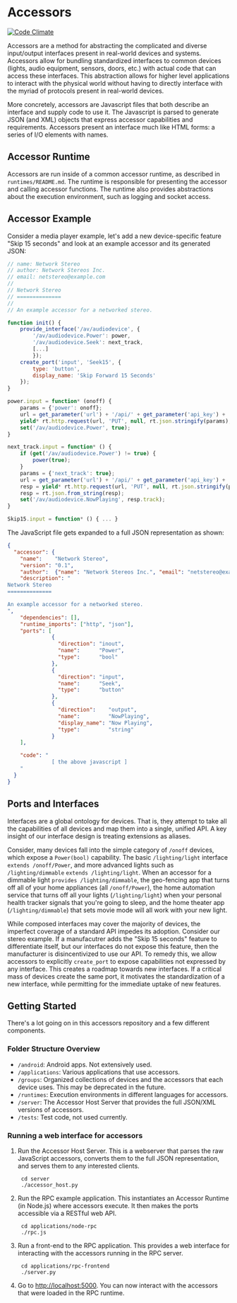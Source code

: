 Accessors
=========

[![Code Climate](https://codeclimate.com/github/lab11/accessors/badges/gpa.svg)](https://codeclimate.com/github/lab11/accessors)

Accessors are a method for abstracting the complicated and diverse input/output
interfaces present in real-world devices and systems. Accessors allow for
bundling standardized interfaces to common devices (lights, audio equipment,
sensors, doors, etc.) with actual code that can access these interfaces.
This abstraction allows for higher level applications to interact with the
physical world without having to directly interface with the myriad of
protocols present in real-world devices.

More concretely, accessors are Javascript files that both describe an
interface and supply code to use it. The Javascript is parsed to generate JSON
(and XML) objects that express accessor capabilities and requirements.
Accessors present an interface much like HTML forms: a series of I/O elements
with names.

<!-- - **Input**: Accepts an action or data from the user but can only send that
to the device being accessed. There is no state that can then be displayed to
the user. A simple example is the "seek" button on audio equipment. It is
entirely an input control action to the system.

- **Output**: Displays the state of the device being accessed. Keeping with
the audio example, the current song being played is a good example of an output,
providing it cannot be changed.

- **Input/Output**: An element that can do both. For instance, the volume level
can both be set (an input) or queried (output of an accessor).

Following the interface and other meta information (name, author, etc.), is a
block of code that allows whatever system is using the accessor to actually do
something with the interface elements. There are two meta-functions, `init()`
and `wrapup()`, that run when an accessor is instantiated and destroyed
respectively. Input (and inout) ports define port functions that are called
whenever their input value changes. -->

Accessor Runtime
----------------

Accessors are run inside of a common accessor runtime, as described in
`runtimes/README.md`. The runtime is responsible for presenting the accessor
and calling accessor functions. The runtime also provides abstractions about
the execution environment, such as logging and socket access.

Accessor Example
----------------

Consider a media player example, let's add a new device-specific
feature "Skip 15 seconds" and look at an example accessor and its generated JSON:

```javascript
// name: Network Stereo
// author: Network Stereos Inc.
// email: netstereo@example.com
//
// Network Stereo
// ==============
//
// An example accessor for a networked stereo.

function init() {
	provide_interface('/av/audiodevice', {
		'/av/audiodevice.Power': power,
		'/av/audiodevice.Seek': next_track,
		[...]
		});
	create_port('input', 'Seek15', {
		type: 'button',
		display_name: 'Skip Forward 15 Seconds'
	});
}

power.input = function* (onoff) {
	params = {'power': onoff};
	url = get_parameter('url') + '/api/' + get_parameter('api_key') + '/state';
	yield* rt.http.request(url, 'PUT', null, rt.json.stringify(params), 3000);
	set('/av/audiodevice.Power', true);
}

next_track.input = function* () {
	if (get('/av/audiodevice.Power') != true) {
		power(true);
	}
	params = {'next_track': true};
	url = get_parameter('url') + '/api/' + get_parameter('api_key') + '/action';
	resp = yield* rt.http.request(url, 'PUT', null, rt.json.stringify(params), 3000);
	resp = rt.json.from_string(resp);
	set('/av/audiodevice.NowPlaying', resp.track);
}

Skip15.input = function* () { ... }
```

The JavaScript file gets expanded to a full JSON representation as shown:

```json
{
  "accessor": {
    "name":    "Network Stereo",
    "version": "0.1",
    "author":  {"name": "Network Stereos Inc.", "email": "netstereo@example.com"},
    "description": "
Network Stereo
==============

An example accessor for a networked stereo.
",
    "dependencies": [],
    "runtime_imports": ["http", "json"],
    "ports": [
              {
                "direction": "inout",
                "name":      "Power",
                "type":      "bool"
              },
              {
                "direction": "input",
                "name":      "Seek",
                "type":      "button"
              },
              {
                "direction":    "output",
                "name":         "NowPlaying",
                "display_name": "Now Playing",
                "type":         "string"
              }
    ],

    "code": "
              [ the above javascript ]
    "
  }
}
```

Ports and Interfaces
--------------------

Interfaces are a global ontology for devices. That is, they attempt
to take all the capabilities of all devices and map them into a single, unified
API. A key insight of our interface design is treating extensions as aliases.

Consider, many devices fall into the simple category of `/onoff` devices, which
expose a `Power(bool)` capability. The basic `/lighting/light` interface
`extends /onoff/Power`, and more advanced lights such as `/lighting/dimmable`
`extends /lighting/light`. When an accessor for a dimmable light
`provides /lighting/dimmable`, the geo-fencing app that turns off all of your
home appliances (all `/onoff/Power`), the home automation service that turns off
all your lights (`/lighting/light`) when your personal health tracker signals
that you're going to sleep, and the home theater app (`/lighting/dimmable`) that
sets movie mode will all work with your new light.

While composed interfaces may cover the majority of devices, the imperfect
coverage of a standard API impedes its adoption. Consider our stereo example.
If a manufacutrer adds the "Skip 15 seconds" feature to differentiate itself,
but our interfaces do not expose this feature, then the manufacturer is
disincentivized to use our API. To remedy this, we allow accessors to explicitly
`create_port` to expose capabilities not expressed by any interface. This creates
a roadmap towards new interfaces. If a critical mass of devices create the same
port, it motivates the standardization of a new interface, while permitting for
the immediate uptake of new features.



Getting Started
---------------

There's a lot going on in this accessors repository and a few different
components.

### Folder Structure Overview

- `/android`: Android apps. Not extensively used.
- `/applications`: Various applications that use accessors.
- `/groups`: Organized collections of devices and the accessors that each
device uses. This may be deprecated in the future.
- `/runtimes`: Execution environments in different languages for accessors.
- `/server`: The Accessor Host Server that provides the full JSON/XML versions
of accessors.
- `/tests`: Test code, not used currently.


### Running a web interface for accessors


1. Run the Accessor Host Server. This is a webserver that parses the raw
JavaScript accessors, converts them to the full JSON representation, and serves
them to any interested clients.

        cd server
        ./accessor_host.py

2. Run the RPC example application. This instantiates an Accessor Runtime (in
Node.js) where accessors execute. It then makes the ports accessible via a RESTful
web API.

        cd applications/node-rpc
        ./rpc.js

3. Run a front-end to the RPC application. This provides a web interface for
interacting with the accessors running in the RPC server.

        cd applications/rpc-frontend
        ./server.py

4. Go to [http://localhost:5000](http://localhost:5000). You can now interact
with the accessors that were loaded in the RPC runtime.





